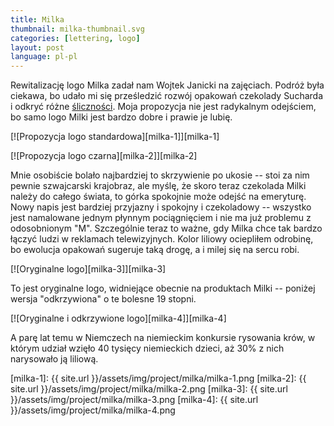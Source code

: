 ```yaml
---
title: Milka
thumbnail: milka-thumbnail.svg
categories: [lettering, logo]
layout: post
language: pl-pl
---
```


Rewitalizację logo Milka zadał nam Wojtek Janicki na zajęciach. Podróż była ciekawa, bo udało mi się prześledzić rozwój opakowań czekolady Sucharda i odkryć różne [śliczności](http://www.chocolatewrappers.info/Svycarsko/Suchard/susumipoh.jpg). Moja propozycja nie jest radykalnym odejściem, bo samo logo Milki jest bardzo dobre i prawie je lubię.

[![Propozycja logo standardowa][milka-1]][milka-1]

[![Propozycja logo czarna][milka-2]][milka-2]

Mnie osobiście bolało najbardziej to skrzywienie po ukosie -- stoi za nim pewnie szwajcarski krajobraz, ale myślę, że skoro teraz czekolada Milki należy do całego świata, to górka spokojnie może odejść na emeryturę. Nowy napis jest bardziej przyjazny i spokojny i czekoladowy -- wszystko jest namalowane jednym płynnym pociągnięciem i nie ma już problemu z odosobnionym "M". Szczególnie teraz to ważne, gdy Milka chce tak bardzo łączyć ludzi w reklamach telewizyjnych. Kolor liliowy ociepliłem odrobinę, bo ewolucja opakowań sugeruje taką drogę, a i milej się na sercu robi.

[![Oryginalne logo][milka-3]][milka-3]

To jest oryginalne logo, widniejące obecnie na produktach Milki -- poniżej wersja "odkrzywiona" o te bolesne 19 stopni.

[![Oryginalne i odkrzywione logo][milka-4]][milka-4]

A parę lat temu w Niemczech na niemieckim konkursie rysowania krów, w którym udział wzięło 40 tysięcy niemieckich dzieci, aż 30% z nich narysowało ją liliową.

[milka-1]: {{ site.url }}/assets/img/project/milka/milka-1.png
[milka-2]: {{ site.url }}/assets/img/project/milka/milka-2.png
[milka-3]: {{ site.url }}/assets/img/project/milka/milka-3.png
[milka-4]: {{ site.url }}/assets/img/project/milka/milka-4.png
